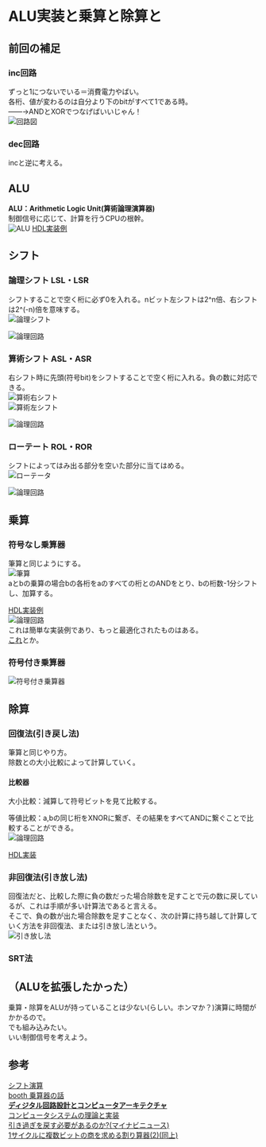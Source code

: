 # ALU実装と乗算と除算と
## 前回の補足
### inc回路
ずっと1につないでいる＝消費電力やばい。  
各桁、値が変わるのは自分より下のbitがすべて1である時。  
    ――→ANDとXORでつなげばいいじゃん！  
![回路図](./img/inc.png)  
  
### dec回路
incと逆に考える。  

## ALU
**ALU：Arithmetic Logic Unit(算術論理演算器)**  
制御信号に応じて、計算を行うCPUの根幹。  
![ALU](./img/alu.png)
[HDL実装例](https://github.com/NeM-T/hdl_practice/blob/master/alu/alu1.sv)  
  
## シフト
### 論理シフト LSL・LSR
シフトすることで空く桁に必ず0を入れる。nビット左シフトは2^n倍、右シフトは2^(-n)倍を意味する。  
![論理シフト](http://kccn.konan-u.ac.jp/information/cs/cyber03/images/ashcl.gif)  
  
![論理回路](./img/shift1.JPG)  
  
### 算術シフト ASL・ASR
右シフト時に先頭(符号bit)をシフトすることで空く桁に入れる。負の数に対応できる。  
![算術右シフト](http://kccn.konan-u.ac.jp/information/cs/cyber03/images/bshcr.gif)  
![算術左シフト](http://kccn.konan-u.ac.jp/information/cs/cyber03/images/bshcl.gif)  
  
![論理回路](./img/shift2.JPG)  
   
### ローテート ROL・ROR
シフトによってはみ出る部分を空いた部分に当てはめる。  
![ローテータ](https://cdn-ak.f.st-hatena.com/images/fotolife/s/s3cr3t/20190327/20190327225302.png)  
  
![論理回路](./img/rotate.png)
  
## 乗算
### 符号なし乗算器
筆算と同じようにする。  
![筆算](https://pds.exblog.jp/pds/1/201709/13/75/f0054075_23201334.png)  
aとbの乗算の場合bの各桁をaのすべての桁とのANDをとり、bの桁数-1分シフトし、加算する。
  
[HDL実装例](https://github.com/NeM-T/hdl_practice/blob/master/multiplier/multiplier2.sv)  
![論理回路](./img/multi.JPG)  
これは簡単な実装例であり、もっと最適化されたものはある。  
[これ](http://kivantium.hateblo.jp/entry/2016/12/08/000000)とか。  
  
### 符号付き乗算器
![符号付き乗算器](./img/multi.png)  
  
## 除算  
### 回復法(引き戻し法)  
筆算と同じやり方。  
除数との大小比較によって計算していく。  
  
#### 比較器
大小比較：減算して符号ビットを見て比較する。  
  
等値比較：a,bの同じ桁をXNORに繋ぎ、その結果をすべてANDに繋ぐことで比較することができる。  
![論理回路](./img/cmp_eq.png)  
  
  
[HDL実装]()  
  
### 非回復法(引き放し法)
回復法だと、比較した際に負の数だった場合除数を足すことで元の数に戻しているが、これは手順が多い計算法であると言える。  
そこで、負の数が出た場合除数を足すことなく、次の計算に持ち越して計算していく方法を非回復法、または引き放し法という。  
![引き放し法](https://news.mynavi.jp/article/architecture-85/images/001.gif)  

### SRT法

## （ALUを拡張したかった）
乗算・除算をALUが持っていることは少ない(らしい。ホンマか？)演算に時間がかかるので。  
でも組み込みたい。   
いい制御信号を考えよう。
  
## 参考
[シフト演算](http://kccn.konan-u.ac.jp/information/cs/cyber03/cy3_shc.htm)  
[booth 乗算器の話](https://tom01h.exblog.jp/28143770/)  
[**ディジタル回路設計とコンピュータアーキテクチャ**](https://www.shoeisha.co.jp/book/detail/9784798147529)  
[コンピュータシステムの理論と実装](https://www.oreilly.co.jp/books/9784873117126/)  
[引き過ぎを戻す必要があるのか?(マイナビニュース)](https://news.mynavi.jp/article/architecture-85/)  
[1サイクルに複数ビットの商を求める割り算器(2)(同上)](https://news.mynavi.jp/article/architecture-88/)  
